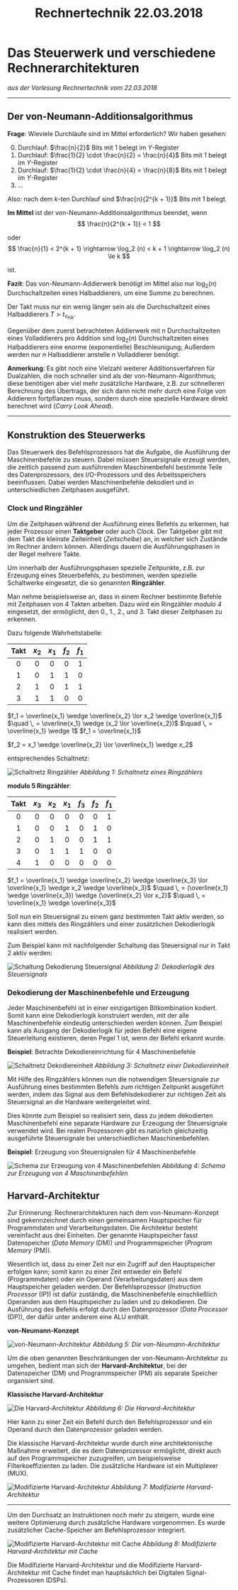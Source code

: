 ﻿---
title: Rechnertechnik 22.03.2018
layout: default
permalink: Semester_4/Rechnertechnik/2018-03-22_rechnertechnik_md

---

# Das Steuerwerk und verschiedene Rechnerarchitekturen
_aus der Vorlesung Rechnertechnik vom 22.03.2018_

---

## Der von-Neumann-Additionsalgorithmus
**Frage**: Wieviele Durchläufe sind im Mittel erforderlich?
Wir haben gesehen:

0. Durchlauf: $\frac{n}{2}$ Bits mit $1$ belegt im $Y$-Register
1. Durchlauf: $\frac{1}{2} \cdot \frac{n}{2} = \frac{n}{4}$ Bits mit $1$ belegt im $Y$-Register
2. Durchlauf: $\frac{1}{2} \cdot \frac{n}{4} = \frac{n}{8}$ Bits mit $1$ belegt im $Y$-Register
3. ...

Also: nach dem $k$-ten Durchlauf sind $\frac{n}{2^{k + 1}}$ Bits mit $1$ belegt.

**Im Mittel** ist der von-Neumann-Additionsalgorithmus beendet, wenn $$
\frac{n}{2^{k + 1}} < 1
$$

oder
$$
\frac{n}{1} < 2^{k + 1} \rightarrow \log_2 (n) < k + 1 \rightarrow \log_2 (n) \le k
$$

ist.

**Fazit**: Das von-Neumann-Addierwerk benötigt im Mittel also nur $\log_2 (n)$ Durchschaltzeiten eines Halbaddierers, um eine Summe zu berechnen.

Der Takt muss nur ein wenig länger sein als die Durchschaltzeit eines Halbaddierers $T > t_{v_{\text{HA}}}$.

Gegenüber dem zuerst betrachteten Addierwerk mit $n$ Durchschaltzeiten eines Volladdierers pro Addition sind $\log_2 (n)$ Durchschaltzeiten eines Halbaddierers eine enorme (exponentielle) Beschleunigung; Außerdem werden nur $n$ Halbaddierer anstelle $n$ Volladdierer benötigt.

**Anmerkung**: Es gibt noch eine Vielzahl weiterer Additionsverfahren für Dualzahlen, die noch schneller sind als der von-Neumann-Algorithmus; diese benötigen aber viel mehr zusätzliche Hardware, z.B. zur schnelleren Berechnung des Übertrags, der sich dann nicht mehr durch eine Folge von Addierern fortpflanzen muss, sondern durch eine spezielle Hardware direkt berechnet wird (_Carry Look Ahead_).

----

## Konstruktion des Steuerwerks
Das Steuerwerk des Befehlsprozessors hat die Aufgabe, die Ausführung der Maschinenbefehle zu steuern. Dabei müssen Steuersignale erzeugt werden, die zeitlich passend zum ausführenden Maschinenbefehl bestimmte Teile des Datenprozessors, des I/O-Prozessors und des Arbeitsspeichers beeinflussen. Dabei werden Maschinenbefehle dekodiert und in unterschiedlichen Zeitphasen ausgeführt.

### Clock und Ringzähler
Um die Zeitphasen während der Ausführung eines Befehls zu erkennen, hat jeder Prozessor einen **Taktgeber** oder auch _Clock_. Der Taktgeber gibt mit dem Takt die kleinste Zeiteinheit (_Zeitscheibe_) an, in welcher sich Zustände im Rechner ändern können. Allerdings dauern die Ausführungsphasen in der Regel mehrere Takte.

Um innerhalb der Ausführungsphasen spezielle Zeitpunkte, z.B. zur Erzeugung eines Steuerbefehls, zu bestimmen, werden spezielle Schaltwerke eingesetzt, die so genannten **Ringzähler**.

Man nehme beispielsweise an, dass in einem Rechner bestimmte Befehle mit Zeitphasen von 4 Takten arbeiten. Dazu wird ein Ringzähler _modulo 4_ eingesetzt, der ermöglicht, den 0., 1., 2., und 3. Takt dieser Zeitphasen zu erkennen.

Dazu folgende Wahrheitstabelle:

| Takt | $x_2$ | $x_1$ | $f_2$ | $f_1$ |
|:---:|:---:|:---:|:---:|:----:|
| $0$ | $0$ | $0$ | $0$ | $1$ |
| $1$ | $0$ | $1$ | $1$ | $0$ |
| $2$ | $1$ | $0$ | $1$ | $1$ |
| $3$ | $1$ | $1$ | $0$ | $0$ |

$f_1 = \overline{x_1} \wedge \overline{x_2} \lor x_2 \wedge \overline{x_1}$
$\quad \, = \overline{x_1} \wedge (x_2 \lor \overline{x_2})$
$\quad \, = \overline{x_1} \wedge 1$
$f_1 = \overline{x_1}$

$f_2 = x_1 \wedge \overline{x_2} \lor \overline{x_1} \wedge x_2$

entsprechendes Schaltnetz:

![Schaltnetz Ringzähler](images/ring-counter-circuit.svg)
_Abbildung 1: Schaltnetz eines Ringzählers_

**modulo 5 Ringzähler**:

| Takt | $x_3$ | $x_2$ | $x_1$ | $f_3$ | $f_2$ | $f_1$ |
|:---:|:---:|:---:|:---:|:---:|:---:|:---:|
| $0$ | $0$ | $0$ | $0$ | $0$ | $0$ | $1$ |
| $1$ | $0$ | $0$ | $1$ | $0$ | $1$ | $0$ |
| $2$ | $0$ | $1$ | $0$ | $0$ | $1$ | $1$ |
| $3$ | $0$ | $1$ | $1$ | $1$ | $0$ | $0$ |
| $4$ | $1$ | $0$ | $0$ | $0$ | $0$ | $0$ |

$f_1 = \overline{x_1} \wedge \overline{x_2} \wedge \overline{x_3} \lor \overline{x_1} \wedge x_2 \wedge \overline{x_3}$
$\quad \, = (\overline{x_1} \wedge \overline{x_3}) \wedge (\overline{x_2} \lor x_2)$
$\quad \, = \overline{x_1} \wedge \overline{x_3}$

Soll nun ein Steuersignal zu einem ganz bestimmten Takt aktiv werden, so kann dies mittels des Ringzählers und einer zusätzlichen Dekodierlogik realisiert werden.

Zum Beispiel kann mit nachfolgender Schaltung das Steuersignal nur in Takt $2$ aktiv werden:

![Schaltung Dekodierung Steuersignal](images/control-signal-translation.svg)
_Abbildung 2: Dekodierlogik des Steuersignals_

### Dekodierung der Maschinenbefehle und Erzeugung
Jeder Maschinenbefehl ist in einer einzigartigen Bitkombination kodiert. Somit kann eine Dekodierlogik konstruiert werden, mit der alle Maschinenbefehle eindeutig unterschieden werden können. Zum Beispiel kann als Ausgang der Dekodierlogik für jeden Befehl eine eigene Steuerleitung existieren, deren Pegel $1$ ist, wenn der Befehl erkannt wurde.

**Beispiel**: Betrachte Dekodiereinrichtung für 4 Maschinenbefehle

![Schaltnetz Dekodiereinheit](images/decoder-circuit.svg)
_Abbildung 3: Schaltnetz einer Dekodiereinheit_

Mit Hilfe des Ringzählers können nun die notwendigen Steuersignale zur Ausführung eines bestimmten Befehls zum richtigen Zeitpunkt ausgeführt werden, indem das Signal aus dem Befehlsdekodierer zur richtigen Zeit als Steuersignal an die Hardware weitergeleitet wird.

Dies könnte zum Beispiel so realisiert sein, dass zu jedem dekodierten Maschinenbefehl eine separate Hardware zur Erzeugung der Steuersignale verwendet wird. Bei realen Prozessoren gibt es natürlich gleichzeitig ausgeführte Steuersignale bei unterschiedlichen Maschinenbefehlen.

**Beispiel**: Erzeugung von Steuersignalen für 4 Maschinenbefehle

![Schema zur Erzeugung von 4 Maschinenbefehlen](images/scheme-for-four-control-signals.svg)
_Abbildung 4: Schema zur Erzeugung von 4 Maschinenbefehlen_ 

## Harvard-Architektur
Zur Erinnerung: Rechnerarchitekturen nach dem von-Neumann-Konzept sind gekennzeichnet durch einen gemeinsamen Hauptspeicher für Programmdaten und Verarbeitungsdaten. Die Architektur besteht vereinfacht aus drei Einheiten. Der genannte Hauptspeicher fasst Datenspeicher (_Data Memory_ (DM)) und Programmspeicher (_Program Memory_ (PM)).

Wesentlich ist, dass zu einer Zeit nur ein Zugriff auf den Hauptspeicher erfolgen kann; somit kann zu einer Zeit entweder ein Befehl (Programmdaten) oder ein Operand (Verarbeitungsdaten) aus dem Hauptspeicher geladen werden. Der Befehlsprozessor (_Instruction Processor_ (IP)) ist dafür zuständig, die Maschinenbefehle einschließlich Operanden aus dem Hauptspeicher zu laden und zu dekodieren. Die Ausführung des Befehls erfolgt durch den Datenprozessor (_Data Processor_ (DP)), der dafür unter anderem eine ALU enthält.

**von-Neumann-Konzept**

![von-Neumann-Architektur](images/von-neumann-architecture.svg)
_Abbildung 5: Die von-Neumann-Architektur_

Um die oben genannten Beschränkungen der von-Neumann-Architektur zu umgehen, bedient man sich der **Harvard-Architektur**, bei der Datenspeicher (DM) und Programmspeicher (PM) als separate Speicher organisiert sind.

**Klassische Harvard-Architektur**

![Die Harvard-Architektur](images/harvard-architecture.svg)
_Abbildung 6: Die Harvard-Architektur_

Hier kann zu einer Zeit ein Befehl durch den Befehlsprozessor und ein Operand durch den Datenprozessor geladen werden.

Die klassische Harvard-Architektur wurde durch eine architektonische Maßnahme erweitert, die es dem Datenprozessor ermöglicht, direkt auch auf den Programmspeicher zuzugreifen, um beispielsweise Filterkoeffizienten zu laden. Die zusätzliche Hardware ist ein Multiplexer (MUX).

![Modifizierte Harvard-Architektur](images/modified-harvard-architecture.svg)
_Abbildung 7: Modifizierte Harvard-Architektur_

---

Um den Durchsatz an Instruktionen noch mehr zu steigern, wurde eine weitere Optimierung durch zusätzliche Hardware vorgenommen. Es wurde zusätzlicher Cache-Speicher am Befehlsprozessor integriert.

![Modifizierte Harvard-Architektur mit Cache](images/modified-harvard-architecture-cache.svg)
_Abbildung 8: Modifizierte Harvard-Architektur mit Cache_

Die Modifizierte Harvard-Architektur und die Modifizierte Harvard-Architektur mit Cache findet man hauptsächlich bei Digitalen Signal-Prozessoren (DSPs).

